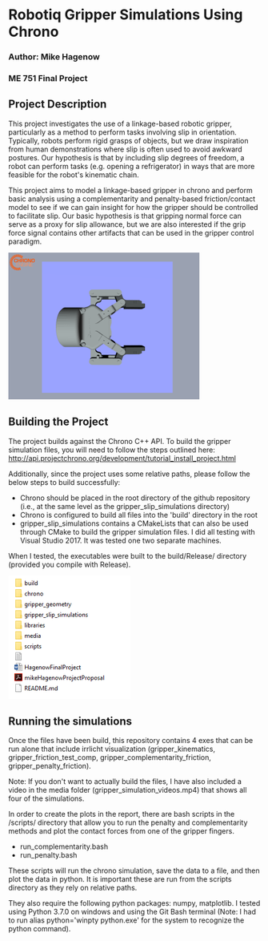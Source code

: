 # Robotiq Gripper Simulations Using Chrono

### Author: Mike Hagenow
### ME 751 Final Project

## Project Description

This project investigates the use of a linkage-based robotic gripper, particularly as a method to perform tasks involving slip in orientation. Typically, robots
perform rigid grasps of objects, but we draw inspiration from human demonstrations where slip is often used to avoid awkward postures. Our hypothesis is that
by including slip degrees of freedom, a robot can perform tasks (e.g. opening a refrigerator) in ways that are more feasible for the robot's kinematic chain.

This project aims to model a linkage-based gripper in chrono and perform basic analysis using a complementarity and penalty-based friction/contact model to see if
we can gain insight for how the gripper should be controlled to facilitate slip. Our basic hypothesis is that gripping normal force can serve as a proxy for slip allowance,
but we are also interested if the grip force signal contains other artifacts that can be used in the gripper control paradigm.

![Example Gripper Simulation Image](/media/gripper_image.PNG?raw=true "Gripper in Chrono")

## Building the Project

The project builds against the Chrono C++ API. To build the gripper simulation files, you will need to follow the steps outlined here: http://api.projectchrono.org/development/tutorial_install_project.html

Additionally, since the project uses some relative paths, please follow the below steps to build successfully:
* Chrono should be placed in the root directory of the github repository (i.e., at the same level as the gripper_slip_simulations directory)
* Chrono is configured to build all files into the 'build' directory in the root
* gripper_slip_simulations contains a CMakeLists that can also be used through CMake to build the gripper simulation files. I did all testing with Visual Studio 2017. It was tested one two separate machines.

When I tested, the executables were built to the build/Release/ directory (provided you compile with Release).
 
 ![Intended File Structure](/media/example_file_structure.PNG?raw=true "Project File Structure")

## Running the simulations
Once the files have been build, this repository contains 4 exes that can be run alone that include irrlicht visualization (gripper_kinematics, gripper_friction_test_comp, gripper_complementarity_friction, gripper_penalty_friction).

Note: If you don't want to actually build the files, I have also included a video in the media folder (gripper_simulation_videos.mp4) that shows all four of the simulations.

In order to create the plots in the report, there are bash scripts in the /scripts/ directory that allow you to run the penalty and complementarity methods
and plot the contact forces from one of the gripper fingers.
* run_complementarity.bash
* run_penalty.bash

These scripts will run the chrono simulation, save the data to a file, and then plot the data in python. It is important these are run from the scripts directory
as they rely on relative paths.

They also require the following python packages: numpy, matplotlib. I tested using Python 3.7.0 on windows and using the Git Bash terminal (Note: I had to run alias python='winpty python.exe' for the system to recognize the python command).